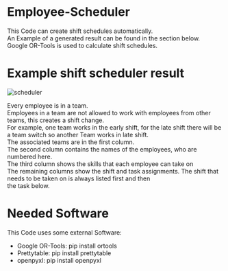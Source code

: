 # Employee-Scheduler

This Code can create shift schedules automatically.  
An Example of a generated result can be found in the section below.  
Google OR-Tools is used to calculate shift schedules.

# Example shift scheduler result

![scheduler](data/scheduler.gif)

Every employee is in a team.  
Employees in a team are not allowed to work with employees from other teams, this creates a shift change.  
For example, one team works in the early shift, 
for the late shift there will be a team switch so another Team works in late shift.  
The associated teams are in the first column.  
The second column contains the names of the employees, who are numbered here.  
The third column shows the skills that each employee can take on  
The remaining columns show the shift and task assignments. The shift that needs to be taken on is always listed first and then   
the task below.

# Needed Software

This Code uses some external Software:
* Google OR-Tools: pip install ortools
* Prettytable: pip install prettytable
* openpyxl: pip install openpyxl

